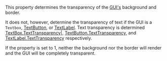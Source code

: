 This property determines the transparency of the [GUI's](https://create.roblox.com/docs/reference/engine/classes/GuiObject)
background and border.

It does not, however, determine the transparency of text if the GUI is a
`Textbox`, [TextButton](https://create.roblox.com/docs/reference/engine/classes/TextButton), or [TextLabel](https://create.roblox.com/docs/reference/engine/classes/TextLabel). Text transparency is determined
[TextBox.TextTransparency|](https://create.roblox.com/docs/reference/engine/classes/TextBox#TextTransparency|), [TextButton.TextTransparency](https://create.roblox.com/docs/reference/engine/classes/TextButton#TextTransparency), and
[TextLabel.TextTransparency](https://create.roblox.com/docs/reference/engine/classes/TextLabel#TextTransparency) respectively.

If the property is set to 1, neither the background nor the border will
render and the GUI will be completely transparent.